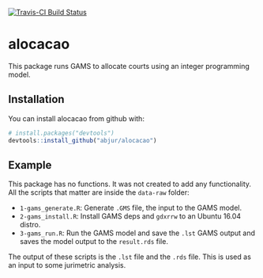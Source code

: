 [![Travis-CI Build Status](https://travis-ci.org/abjur/alocacao.svg?branch=master)](https://travis-ci.org/abjur/alocacao)

# alocacao

This package runs GAMS to allocate courts using an integer programming model.

## Installation

You can install alocacao from github with:

``` r
# install.packages("devtools")
devtools::install_github("abjur/alocacao")
```

## Example

This package has no functions. It was not created to add any functionality. All the scripts that matter are inside the `data-raw` folder:

- `1-gams_generate.R`: Generate `.GMS` file, the input to the GAMS model.
- `2-gams_install.R`: Install GAMS deps and `gdxrrw` to an Ubuntu 16.04 distro.
- `3-gams_run.R`: Run the GAMS model and save the `.lst` GAMS output and saves the model output to the `result.rds` file.

The output of these scripts is the `.lst` file and the `.rds` file. This is used as an input to some jurimetric analysis.
